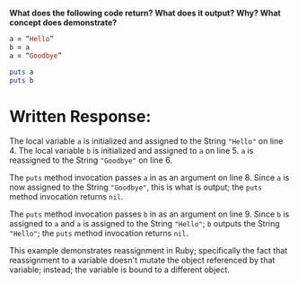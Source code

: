 **What does the following code return? What does it output? Why? What concept does demonstrate?**

```ruby
a = “Hello”
b = a
a = “Goodbye”

puts a
puts b
```
# Written Response:

The local variable `a` is initialized and assigned to the String `"Hello"` on line 4. The local variable `b` is initialized and assigned to `a` on line 5. `a` is reassigned to the String `"Goodbye"` on line 6.

The `puts` method invocation passes `a` in as an argument on line 8. Since `a` is now assigned to the String `"Goodbye"`, this is what is output; the `puts` method invocation returns `nil`.

The `puts` method invocation passes `b` in as an argument on line 9. Since `b` is assigned to `a` and `a` is assigned to the String `"Hello"`; `b` outputs the String `"Hello"`; the `puts` method invocation returns `nil`.

This example demonstrates reassignment in Ruby; specifically the fact that reassignment to a variable doesn't mutate the object referenced by that variable; instead; the variable is bound to a different object.